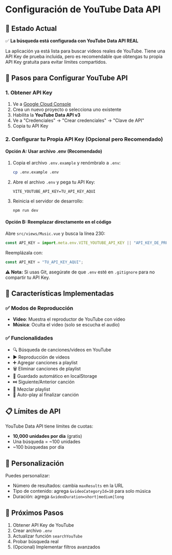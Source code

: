 # Configuración de YouTube Data API

## 📝 Estado Actual

✅ **La búsqueda está configurada con YouTube Data API REAL**

La aplicación ya está lista para buscar videos reales de YouTube. Tiene una API Key de prueba incluida, pero es recomendable que obtengas tu propia API Key gratuita para evitar límites compartidos.

## 🔑 Pasos para Configurar YouTube API

### 1. Obtener API Key

1. Ve a [Google Cloud Console](https://console.cloud.google.com/)
2. Crea un nuevo proyecto o selecciona uno existente
3. Habilita la **YouTube Data API v3**
4. Ve a "Credenciales" → "Crear credenciales" → "Clave de API"
5. Copia tu API Key

### 2. Configurar tu Propia API Key (Opcional pero Recomendado)

#### Opción A: Usar archivo .env (Recomendado)

1. Copia el archivo `.env.example` y renómbralo a `.env`:
   ```bash
   cp .env.example .env
   ```

2. Abre el archivo `.env` y pega tu API Key:
   ```env
   VITE_YOUTUBE_API_KEY=TU_API_KEY_AQUI
   ```

3. Reinicia el servidor de desarrollo:
   ```bash
   npm run dev
   ```

#### Opción B: Reemplazar directamente en el código

Abre `src/views/Music.vue` y busca la línea 230:
```javascript
const API_KEY = import.meta.env.VITE_YOUTUBE_API_KEY || "API_KEY_DE_PRUEBA";
```

Reemplázala con:
```javascript
const API_KEY = "TU_API_KEY_AQUI";
```

**⚠️ Nota:** Si usas Git, asegúrate de que `.env` esté en `.gitignore` para no compartir tu API Key.

## 🎵 Características Implementadas

### ✅ Modos de Reproducción
- **Video**: Muestra el reproductor de YouTube con video
- **Música**: Oculta el video (solo se escucha el audio)

### ✅ Funcionalidades
- 🔍 Búsqueda de canciones/videos en YouTube
- ▶️ Reproducción de videos
- ➕ Agregar canciones a playlist
- 🗑️ Eliminar canciones de playlist
- 💾 Guardado automático en localStorage
- ⏭️ Siguiente/Anterior canción
- 🔀 Mezclar playlist
- 🔄 Auto-play al finalizar canción

## 📋 Límites de API

YouTube Data API tiene límites de cuotas:
- **10,000 unidades por día** (gratis)
- Una búsqueda = ~100 unidades
- ~100 búsquedas por día

## 🎨 Personalización

Puedes personalizar:
- Número de resultados: cambia `maxResults` en la URL
- Tipo de contenido: agrega `&videoCategoryId=10` para solo música
- Duración: agrega `&videoDuration=short|medium|long`

## 🚀 Próximos Pasos

1. Obtener API Key de YouTube
2. Crear archivo `.env`
3. Actualizar función `searchYouTube`
4. Probar búsqueda real
5. (Opcional) Implementar filtros avanzados

